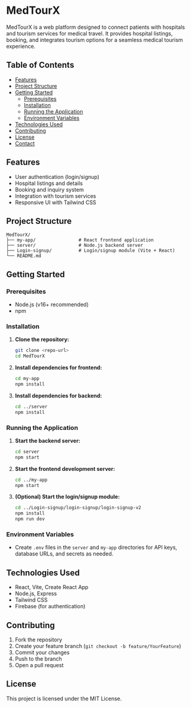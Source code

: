 # MedTourX

MedTourX is a web platform designed to connect patients with hospitals and tourism services for medical travel. It provides hospital listings, booking, and integrates tourism options for a seamless medical tourism experience.

## Table of Contents

- [Features](#features)
- [Project Structure](#project-structure)
- [Getting Started](#getting-started)
  - [Prerequisites](#prerequisites)
  - [Installation](#installation)
  - [Running the Application](#running-the-application)
  - [Environment Variables](#environment-variables)
- [Technologies Used](#technologies-used)
- [Contributing](#contributing)
- [License](#license)
- [Contact](#contact)

## Features

- User authentication (login/signup)
- Hospital listings and details
- Booking and inquiry system
- Integration with tourism services
- Responsive UI with Tailwind CSS

## Project Structure

```
MedTourX/
├── my-app/                # React frontend application
├── server/                # Node.js backend server
├── Login-signup/          # Login/signup module (Vite + React)
└── README.md
```

## Getting Started

### Prerequisites

- Node.js (v16+ recommended)
- npm

### Installation

1. **Clone the repository:**
   ```sh
   git clone <repo-url>
   cd MedTourX
   ```

2. **Install dependencies for frontend:**
   ```sh
   cd my-app
   npm install
   ```

3. **Install dependencies for backend:**
   ```sh
   cd ../server
   npm install
   ```

### Running the Application

1. **Start the backend server:**
   ```sh
   cd server
   npm start
   ```

2. **Start the frontend development server:**
   ```sh
   cd ../my-app
   npm start
   ```

3. **(Optional) Start the login/signup module:**
   ```sh
   cd ../Login-signup/login-signup/login-signup-v2
   npm install
   npm run dev
   ```

### Environment Variables

- Create `.env` files in the `server` and `my-app` directories for API keys, database URLs, and secrets as needed.

## Technologies Used

- React, Vite, Create React App
- Node.js, Express
- Tailwind CSS
- Firebase (for authentication)

## Contributing

1. Fork the repository
2. Create your feature branch (`git checkout -b feature/YourFeature`)
3. Commit your changes
4. Push to the branch
5. Open a pull request

## License

This project is licensed under the MIT License.
